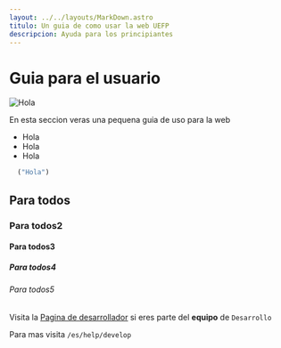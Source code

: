 ```yaml
---
layout: ../../layouts/MarkDown.astro
titulo: Un guia de como usar la web UEFP
descripcion: Ayuda para los principiantes
---
```


# Guia para el usuario

![Hola](/imgs/programacion.jpeg)

En esta seccion veras una pequena guia de uso para la web

- Hola
- Hola
- Hola

```js
  ("Hola")
```

## Para todos

### Para todos2

#### Para todos3

##### Para todos4

###### Para todos5

Visita la [Pagina de desarrollador](/videos/test.mp4) si eres parte del **equipo** de `Desarrollo`

Para mas visita `/es/help/develop`
